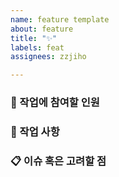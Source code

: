 ```yaml
---
name: feature template
about: feature
title: "✨"
labels: feat
assignees: zzjiho

---
```


### 👥 작업에 참여할 인원
<!-- 작업에 관계된 인원을 멘션으로 걸어주세요. -->



### 📑 작업 사항
<!-- 진행할 작업 목록을 작성해주세요. -->



### 📋 이슈 혹은 고려할 점
<!-- 발생한 이슈 혹은 고려할 부분을 작성해주세요. -->
